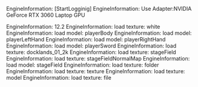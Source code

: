 EngineInformation:     [StartLogginig]
EngineInformation:     Use Adapter:NVIDIA GeForce RTX 3060 Laptop GPU

EngineInformation:     12.2
EngineInformation:     load texture: white
EngineInformation:     load model: playerBody
EngineInformation:     load model: playerLeftHand
EngineInformation:     load model: playerRightHand
EngineInformation:     load model: playerSword
EngineInformation:     load texture: docklands_01_2k
EngineInformation:     load texture: stageField
EngineInformation:     load texture: stageFieldNormalMap
EngineInformation:     load model: stageField
EngineInformation:     load texture: folder
EngineInformation:     load texture: texture
EngineInformation:     load texture: model
EngineInformation:     load texture: file
